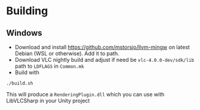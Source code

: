 # Building

## Windows

- Download and install https://github.com/mstorsjo/llvm-mingw on latest Debian (WSL or otherwise). Add it to path.
- Download VLC nightly build and adjust if need be `vlc-4.0.0-dev/sdk/lib` path to `LDFLAGS` in `Common.mk`
- Build with
```
./build.sh
```
This will produce a `RenderingPlugin.dll` which you can use with LibVLCSharp in your Unity project